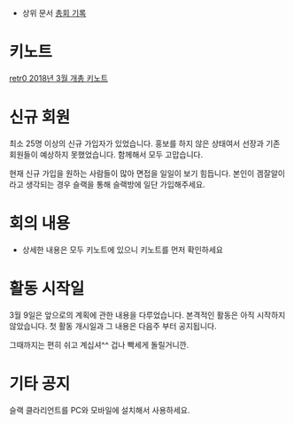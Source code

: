 <!-- TITLE: 2018 년 03 월 09 일 -->
<!-- SUBTITLE: 총회 내용 2018 년 03 월 09 일 -->

 * 상위 문서 [총회 기록](/총회-기록)

# 키노트
[retr0 2018년 3월 개총 키노트](/uploads/club-keynote/retr-0-2018-03.pdf "Retr 0 2018 03")

# 신규 회원
최소 25명 이상의 신규 가입자가 있었습니다.
홍보를 하지 않은 상태여서 선장과 기존 회원들이 예상하지 못했었습니다.
함께해서 모두 고맙습니다.


현재 신규 가입을 원하는 사람들이 많아 면접을 일일이 보기 힘듭니다.
본인이 겜잘알이라고 생각되는 경우 슬랙을 통해 슬랙방에 일단 가입해주세요.

# 회의 내용
 * 상세한 내용은 모두 키노트에 있으니 키노트를 먼저 확인하세요

# 활동 시작일
3월 9일은 앞으로의 계획에 관한 내용을 다루었습니다.
본격적인 활동은 아직 시작하지 않았습니다. 첫 활동 개시일과 그 내용은 다음주 부터 공지됩니다.

그때까지는 편히 쉬고 계십셔^^
겁나 빡세게 돌릴거니깐.

# 기타 공지
슬랙 클라리언트를 PC와 모바일에 설치해서 사용하세요.